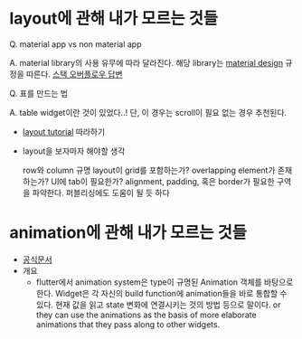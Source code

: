 # layout에 관해 내가 모르는 것들
Q. material app vs non material app
    
A. material library의 사용 유무에 따라 달라진다. 해당 library는 [material design](https://ko.wikipedia.org/wiki/%EB%A8%B8%ED%8B%B0%EB%A6%AC%EC%96%BC_%EB%94%94%EC%9E%90%EC%9D%B8) 규정을 따른다. [스택 오버플로우 답변](https://stackoverflow.com/questions/55044126/what-is-the-difference-between-non-material-apps-and-material-apps)

Q. 표를 만드는 법

A. table widget이란 것이 있었다..! 단, 이 경우는 scroll이 필요 없는 경우 추천된다.

* [layout tutorial](https://flutter.dev/docs/development/ui/layout/tutorial) 따라하기
* layout을 보자마자 해야할 생각

    row와 column 규명
    layout이 grid를 포함하는가?
    overlapping element가 존재하는가?
    UI에 tab이 필요한가?
    alignment, padding, 혹은 border가 필요한 구역을 파악한다.
    퍼블리싱에도 도움이 될 듯 하다

# animation에 관해 내가 모르는 것들
* [공식문서](https://flutter.dev/docs/development/ui/animations/overview)
* 개요
    * flutter에서 animation system은 type이 규명된 Animation 객체를 바탕으로 한다. Widget은 각 자신의 build function에 animation들을 바로 통합할 수 있다. 현재 값을 읽고 state 변화에 연결시키는 것의 방법 등으로 말이다. or they can use the animations as the basis of more elaborate animations that they pass along to other widgets.

